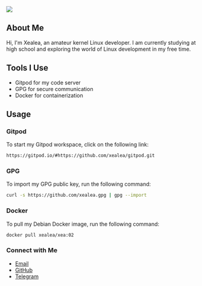 <kbd>
<img src="https://i.postimg.cc/WpfBF189/IMG-20230323-171536.jpg" />
</kbd>

## About Me
Hi, I'm Xealea, an amateur kernel Linux developer. I am currently studying at high school and exploring the world of Linux development in my free time.

## Tools I Use
- Gitpod for my code server
- GPG for secure communication
- Docker for containerization

## Usage

### Gitpod
To start my Gitpod workspace, click on the following link:
```bash
https://gitpod.io/#https://github.com/xealea/gitpod.git
```

### GPG
To import my GPG public key, run the following command:
```bash
curl -s https://github.com/xealea.gpg | gpg --import
```

### Docker
To pull my Debian Docker image, run the following command:
```bash
docker pull xealea/xea:02
```

### Connect with Me
- [Email](xealea@proton.me)
- [GitHub](https://github.com/xealea)
- [Telegram](https://t.me/xealea)
